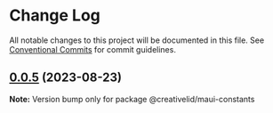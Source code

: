 # Change Log

All notable changes to this project will be documented in this file.
See [Conventional Commits](https://conventionalcommits.org) for commit guidelines.

## [0.0.5](https://github.com/Creative-Lid/lib-maui/compare/@creativelid/maui-constants@0.0.4...@creativelid/maui-constants@0.0.5) (2023-08-23)

**Note:** Version bump only for package @creativelid/maui-constants
